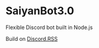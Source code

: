# SaiyanBot3.0
Flexible Discord bot built in Node.js


Build on [Discord.RSS](https://github.com/synzen/Discord.RSS)
